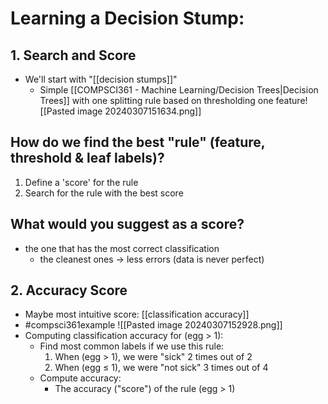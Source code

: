 # Learning a Decision Stump: 
## 1. Search and Score
- We'll start with "[[decision stumps]]"
	- Simple [[COMPSCI361 - Machine Learning/Decision Trees|Decision Trees]] with one splitting rule based on thresholding one feature![[Pasted image 20240307151634.png]]

## How do we find the best "rule" (feature, threshold & leaf labels)?
1. Define a 'score' for the rule
2. Search for the rule with the best score

## What would you suggest as a score?
- the one that has the most correct classification
	- the cleanest ones $\rightarrow$ less errors (data is never perfect)

## 2. Accuracy Score
- Maybe most intuitive score: [[classification accuracy]]
- #compsci361example ![[Pasted image 20240307152928.png]]
- Computing classification accuracy for (egg > 1):
	- Find most common labels if we use this rule:
		1. When (egg $\gt$ 1), we were "sick" 2 times out of 2
		2. When (egg $\leq$ 1), we were "not sick" 3 times out of 4
	- Compute accuracy:
		- The accuracy ("score") of the rule (egg > 1)